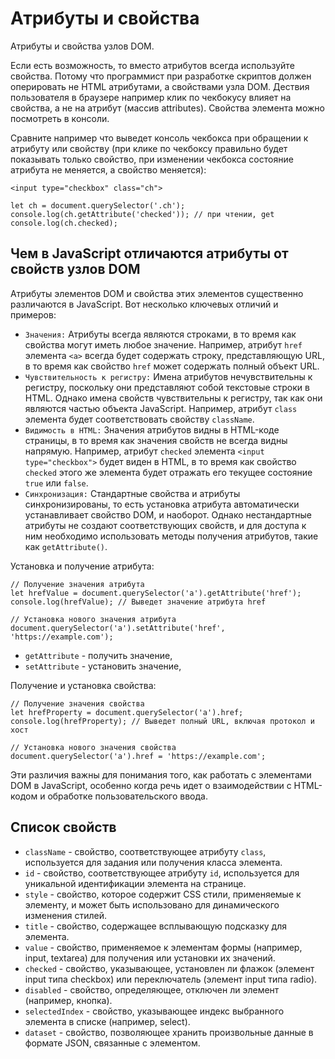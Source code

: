 # Атрибуты и свойства
Атрибуты и свойства узлов DOM.

Если есть возможность, то вместо атрибутов всегда используйте свойства. Потому что программист при разработке скриптов должен оперировать не HTML атрибутами, а свойствами узла DOM. Дествия пользователя в браузере например клик по чекбокусу влияет на свойства, а не на атрибут (массив attributes). Свойства элемента можно посмотреть в консоли.

Сравните например что выведет консоль чекбокса при обращении к атрибуту или свойству (при клике по чекбоксу правильно будет показывать только свойство, при изменении чекбокса состояние атрибута не меняется, а свойство меняется):

    <input type="checkbox" class="ch">

    let ch = document.querySelector('.ch');
    console.log(ch.getAttribute('checked')); // при чтении, get
    console.log(ch.checked);

## Чем в JavaScript отличаются атрибуты от свойств узлов DOM
Атрибуты элементов DOM и свойства этих элементов существенно различаются в JavaScript. Вот несколько ключевых отличий и примеров:

- `Значения:` Атрибуты всегда являются строками, в то время как свойства могут иметь любое значение. Например, атрибут `href` элемента `<a>` всегда будет содержать строку, представляющую URL, в то время как свойство `href` может содержать полный объект URL.
- `Чувствительность к регистру:` Имена атрибутов нечувствительны к регистру, поскольку они представляют собой текстовые строки в HTML. Однако имена свойств чувствительны к регистру, так как они являются частью объекта JavaScript. Например, атрибут `class` элемента будет соответствовать свойству `className`.
- `Видимость в HTML:` Значения атрибутов видны в HTML-коде страницы, в то время как значения свойств не всегда видны напрямую. Например, атрибут `checked` элемента `<input type="checkbox">` будет виден в HTML, в то время как свойство `checked` этого же элемента будет отражать его текущее состояние `true` или `false`.
- `Синхронизация:` Стандартные свойства и атрибуты синхронизированы, то есть установка атрибута автоматически устанавливает свойство DOM, и наоборот. Однако нестандартные атрибуты не создают соответствующих свойств, и для доступа к ним необходимо использовать методы получения атрибутов, такие как `getAttribute()`.

Установка и получение атрибута:

    // Получение значения атрибута
    let hrefValue = document.querySelector('a').getAttribute('href');
    console.log(hrefValue); // Выведет значение атрибута href

    // Установка нового значения атрибута
    document.querySelector('a').setAttribute('href', 'https://example.com');

- `getAttribute` - получить значение,
- `setAttribute` - установить значение,

Получение и установка свойства:

    // Получение значения свойства
    let hrefProperty = document.querySelector('a').href;
    console.log(hrefProperty); // Выведет полный URL, включая протокол и хост

    // Установка нового значения свойства
    document.querySelector('a').href = 'https://example.com';

Эти различия важны для понимания того, как работать с элементами DOM в JavaScript, особенно когда речь идет о взаимодействии с HTML-кодом и обработке пользовательского ввода.

## Список свойств
- `className` - свойство, соответствующее атрибуту `class`, используется для задания или получения класса элемента.
- `id` - свойство, соответствующее атрибуту `id`, используется для уникальной идентификации элемента на странице.
- `style` - свойство, которое содержит CSS стили, применяемые к элементу, и может быть использовано для динамического изменения стилей.
- `title` - свойство, содержащее всплывающую подсказку для элемента.
- `value` - свойство, применяемое к элементам формы (например, input, textarea) для получения или установки их значений.
- `checked` - свойство, указывающее, установлен ли флажок (элемент input типа checkbox) или переключатель (элемент input типа radio).
- `disabled` - свойство, определяющее, отключен ли элемент (например, кнопка).
- `selectedIndex` - свойство, указывающее индекс выбранного элемента в списке (например, select).
- `dataset` - свойство, позволяющее хранить произвольные данные в формате JSON, связанные с элементом.
